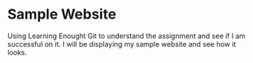 # Sample Website

Using Learning Enought Git to understand the assignment and see if I am successful on it. I will be displaying my sample website and see how it looks.


